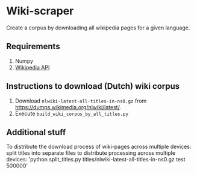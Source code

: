 # Wiki-scraper
Create a corpus by downloading all wikipedia pages for a given language.

## Requirements
1. Numpy 
2. [Wikipedia API](https://github.com/martin-majlis/Wikipedia-API)

## Instructions to download (Dutch) wiki corpus
1. Download `nlwiki-latest-all-titles-in-ns0.gz` from https://dumps.wikimedia.org/nlwiki/latest/.
2. Execute `build_wiki_corpus_by_all_titles.py`

## Additional stuff
To distribute the download process of wiki-pages across multiple devices:  split titles into separate files to distribute processing across multiple devices: 'python split_titles.py titles/nlwiki-latest-all-titles-in-ns0.gz test 500000'
